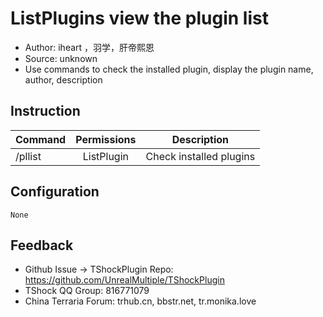 # ListPlugins view the plugin list

- Author: iheart ，羽学，肝帝熙恩
- Source: unknown
- Use commands to check the installed plugin, display the plugin name, author, description

## Instruction

| Command              |     Permissions     |  Description   |
|-----------------|:----------:|:-----:|
| /pllist | ListPlugin | Check installed plugins |

## Configuration
```
None
```

## Feedback
- Github Issue -> TShockPlugin Repo: https://github.com/UnrealMultiple/TShockPlugin
- TShock QQ Group: 816771079
- China Terraria Forum: trhub.cn, bbstr.net, tr.monika.love
